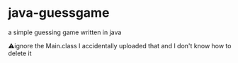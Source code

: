 # java-guessgame

a simple guessing game written in java

⚠️ignore the Main.class I accidentally uploaded that and I don't know
how to delete it



